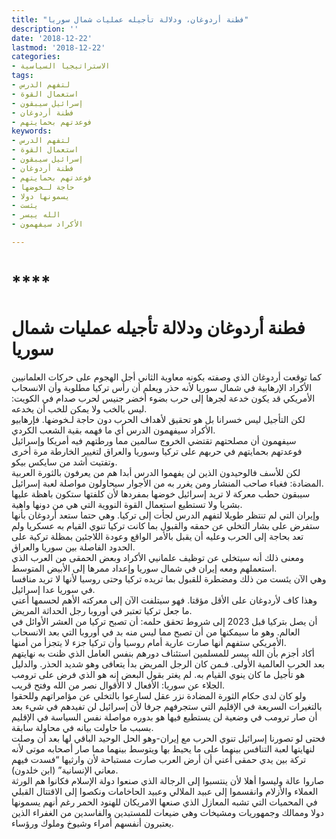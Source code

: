 ```yaml
---
title: "فطنة أردوغان، ودلالة تأجيله عمليات شمال سوريا"
description: ''
date: '2018-12-22'
lastmod: '2018-12-22'
categories:
- الاستراتيجيا السياسية
tags:
- لتفهم الدرس
- استعمال القوة
- إسرائيل سيبقون
- فطنة أردوغان
- فوعدتهم بحمايتهم
keywords:
- لتفهم الدرس
- استعمال القوة
- إسرائيل سيبقون
- فطنة أردوغان
- فوعدتهم بحمايتهم
- حاجة لـخوضها
- يسمونها دولا
- يئست
- الله ييسر
- الأكراد سيفهمون

---
```

# ****

# **فطنة أردوغان ودلالة تأجيله عمليات شمال سوريا**

كما توقعت أردوغان الذي وصفته بكونه معاوية الثاني أجل الهجوم على حركات العلمانيين الأكراد الإرهابية في شمال سوريا لأنه حذر ويعلم أن رأس تركيا مطلوبة وأن الانسحاب الأمريكي قد يكون خدعة لجرها إلى حرب بضوء أخضر جنيس لحرب صدام في الكويت: ليس بالخب ولا يمكن للخب أن يخدعه.  
لكن التأجيل ليس خسرانا بل هو تحقيق لأهداف الحرب دون حاجة لـخوضها. فإرهابيو الأكراد سيفهمون الدرس أي ما فهمه بقية الشعب الكردي.   
سيفهمون أن مصلحتهم تقتضي الخروج سالمين مما ورطتهم فيه أمريكا وإسرائيل فوعدتهم بحمايتهم في حربهم على تركيا وسوريا والعراق لتغيير الخارطة مرة أخرى وتفتيت أشد من سايكس بيكو.  
لكن للأسف فالوحيدون الذين لن يفهموا الدرس أبدا هم من يعرفون بالثورة العربية المضادة: فغباء صاحب المنشار ومن يغرر به من الأجوار سيحاولون مواصلة لعبة إسرائيل.   
سيبقون حطب معركة لا تريد إسرائيل خوضها بمفردها لأن كلفتها ستكون باهظة عليها بشريا ولا تستطيع استعمال القوة النووية التي هي من دونها واهية.  
وإيران التي لم تنتظر طويلا لتفهم الدرس لجأت إلى تركيا. وهي حتما ستعد أردوغان بأنها ستفرض على بشار التخلي عن حمقه والقبول بما كانت تركيا تنوي القيام به عسكريا ولم تعد بحاجة إلى الحرب وعليه أن يقبل بالأمر الواقع وعودة اللاجئين بمظلة تركية على الحدود الفاصلة بين سوريا والعراق.  
ومعنى ذلك أنه سيتخلى عن توظيف علمانيي الأكراد وبعض الحمقى من العرب الذي استعملهم ومعه إيران في شمال سوريا وإعداد ممرها إلى الأبيض المتوسط.   
وهي الآن يئست من ذلك ومضطرة للقبول بما تريده تركيا وحتى روسيا لأنها لا تريد منافسا في سوريا عدا إسرائيل.  
وهذا كاف لأردوغان على الأقل مؤقتا. فهو سيتلفت الآن إلى معركته الأهم لحسمها أعني ما جعل تركيا تعتبر في أوروبا رجل الحداثة المريض.   
أن يصل بتركيا قبل 2023 إلى شروط تحقق حلمه: أن تصبح تركيا من العشر الأوائل في العالم. وهو ما سيمكنها من أن تصبح مما ليس منه بد في أوروبا التي بعد الانسحاب الأمريكي ستفهم أنها صارت عارية أمام روسيا وأن تركيا جزء لا يتجزأ من أمنها.  
أكاد أجزم بأن الله ييسر للمسلمين استئناف دورهم بنفس العامل الذي ظنت به نهايتهم بعد الحرب العالمية الأولى. فـمن كان الرجل المريض بدأ يتعافى وهو شديد الحذر. والدليل هو تأجيل ما كان ينوي القيام به. لم يغتر بقول البعض إنه هو الذي فرض على ترومب الجلاء عن سوريا: الأفعال لا الأقوال نصر من الله وفتح قريب.  
ولو كان لدى حكام الثورة المضادة نزر عقل لسارعوا بالتخلي عن مؤامراتهم وللحقوا بالتغيرات السريعة في الإقليم التي ستجرفهم جرفا لأن إسرائيل لن تفيدهم في شيء بعد أن صار ترومب في وضعية لن يستطيع فيها هو بدوره مواصلة نفس السياسة في الإقليم بسبب ما حاولت بيانه في محاولة سابقة.  
فحتى لو تصورنا إسرائيل تنوي الحرب مع إيران-وهو الحل الوحيد الباقي لها بعد أن وصلت لنهايتها لعبة التنافس بينهما على ما يحيط بها ويتوسط بينهما مما صار أصحابه موتى لأنه تركة بين يدي حمقى أعني أن أرض العرب صارت مستباحة لأن وارثيها “فسدت فيهم معاني الإنسانية” (ابن خلدون).  
صاروا عالة وليسوا أهلا لأن ينتسبوا إلى الرجالة الذي صنعوا دولة الإسلام فكانوا هم الورثة العملاء والأزلام وانقسموا إلى عبيد الملالي وعبيد الحاخامات ونكصوا إلى الاقتتال القبلي في المحميات التي تشبه المعازل الذي صنعها الامريكان للهنود الحمر رغم أنهم يسمونها دولا وممالك وجمهوريات ومشيخات وهي ضيعات للمستبدين والفاسدين من الغفراء الذين يعتبرون أنفسهم أمراء وشيوخ وملوك ورؤساء.

###